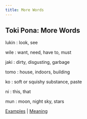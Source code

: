 ```yaml
---
title: More Words
---
```


## Toki Pona: More Words

lukin
: look, see

wile
: want, need, have to, must

jaki
: dirty, disgusting, garbage

tomo
: house, indoors, building

ko
: soft or squishy substance, paste

ni
: this, that

mun
: moon, night sky, stars

[Examples](14Examples.md) | [Meaning](16Meaning.md)